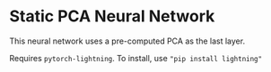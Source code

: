# Static PCA Neural Network

This neural network uses a pre-computed PCA as the last layer.

Requires `pytorch-lightning`. To install, use `"pip install lightning"`